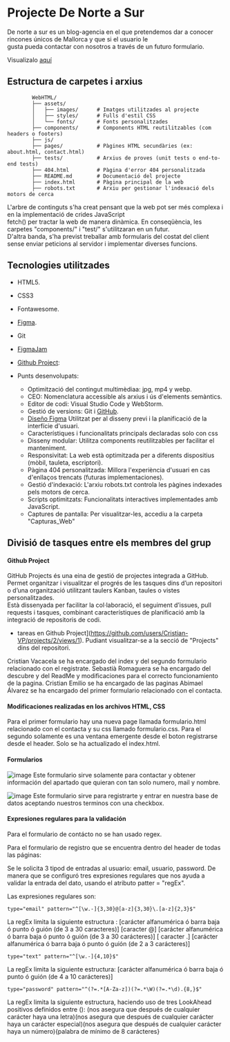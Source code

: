 # Projecte De Norte a Sur

De norte a sur es un blog-agencia en el que pretendemos dar a conocer rincones únicos de Mallorca y que si el usuario le    
gusta pueda contactar con nosotros a través de un futuro formulario.

Visualizalo [aquí](https://cristian-vp.github.io/WebHTML/)

## Estructura de carpetes i arxius

            WebHTML/
            ├── assets/
            │   ├── images/      # Imatges utilitzades al projecte
            │   ├── styles/      # Fulls d'estil CSS
            │   └── fonts/       # Fonts personalitzades
            ├── components/      # Components HTML reutilitzables (com headers o footers)
            ├── js/              
            ├── pages/           # Pàgines HTML secundàries (ex: about.html, contact.html)
            ├── tests/           # Arxius de proves (unit tests o end-to-end tests)
            ├── 404.html         # Pàgina d'error 404 personalitzada
            ├── README.md        # Documentació del projecte
            ├── index.html       # Pàgina principal de la web
            ├── robots.txt       # Arxiu per gestionar l'indexació dels motors de cerca


L'arbre de continguts s'ha creat pensant que la web pot ser més complexa i en la implementació de crides JavaScript   
fetch() per tractar la web de manera dinàmica. En conseqüència, les carpetes "components/" i "test/" s'utilitzaran en un futur.    
D'altra banda, s'ha previst treballar amb formularis del costat del client sense enviar peticions al servidor i implementar diverses funcions.

## Tecnologies utilitzades

- HTML5.
- CSS3
- Fontawesome.
- [Figma]().
- Git 
- [FigmaJam](https://www.figma.com/board/SESONxPTn5YdZtHixlLXtg/norte-sur?node-id=0-1&t=cgnwzLbNbRMMFJXh-1)
- [Github Project](https://github.com/users/Cristian-VP/projects/2/views/1): 

- Punts desenvolupats:   
    - Optimització del contingut multimèdiaa: jpg, mp4 y webp.   
    - CEO: Nomenclatura accessible als arxius i ús d'elements semàntics.
    - Editor de codi: Visual Studio Code y WebStorm.
    - Gestió de versions: Git i [GitHub](https://github.com/Cristian-VP/WebHTML).
    - [Diseño Figma](https://www.figma.com/design/clucBBUsDKtfFqQ8IJJ4SW/WebPage?node-id=17-268&t=amMXRVozG83aVxDi-1) Utilitzat per al disseny previ i la planificació de la interfície d'usuari.
    - Característiques i funcionalitats principals declaradas solo con css
    - Disseny modular: Utilitza components reutilitzables per facilitar el manteniment.
    - Responsivitat: La web està optimitzada per a diferents dispositius (mòbil, tauleta, escriptori).
    - Pàgina 404 personalitzada: Millora l'experiència d'usuari en cas d'enllaços trencats (futuras implementaciones).
    -  Gestió d'indexació: L'arxiu robots.txt controla les pàgines indexades pels motors de cerca.
    -  Scripts optimitzats: Funcionalitats interactives implementades amb JavaScript.
    -  Captures de pantalla: Per visualitzar-les, accediu a la carpeta "Capturas_Web"


    
## Divisió de tasques entre els membres del grup

#### Github Project

GitHub Projects és una eina de gestió de projectes integrada a GitHub. Permet organitzar i visualitzar el progrés de les tasques dins d’un repositori o d’una organització utilitzant taulers Kanban, taules o vistes personalitzades.    
Està dissenyada per facilitar la col·laboració, el seguiment d’issues, pull requests i tasques, combinant característiques de planificació amb la integració de repositoris de codi.

 - tareas en Github Project](https://github.com/users/Cristian-VP/projects/2/views/1). Pudiant visualitzar-se a la secció de "Projects" dins del repositori.

 Cristian Vacacela se ha encargado del index y del segundo formulario relacionado con el registrate.
 Sebastià Romaguera se ha encargado del descubre y del ReadMe y modificaciones para el correcto funcionamiento de la pagina.
 Cristian Emilio se ha encargado de las paginas
 Abimael Álvarez se ha encargado del primer formulario relacionado con el contacta.

 #### Modificaciones realizadas en los archivos HTML, CSS
 Para el primer formulario hay una nueva page llamada formulario.html relacionado con el contacta y su css llamado formulario.css.
 Para el segundo solamente es una ventana emergente desde el boton registrarse desde el header. Solo se ha actualizado el index.html.

 #### Formularios
 ![image](https://github.com/user-attachments/assets/0f6f06cc-141e-4c07-9ddb-15c89d7e439d)
 Este formulario sirve solamente para contactar y obtener información del apartado que quieran con tan solo numero, mail y nombre.

![image](https://github.com/user-attachments/assets/f8f75558-928e-46c4-b40d-b33c87b2da3d)
 Este formulario sirve para registrarte y entrar en nuestra base de datos aceptando nuestros terminos con una checkbox.


 #### Expresiones regulares para la validación
Para el formulario de contácto no se han usado regex.

Para el formulario de registro que se encuentra dentro del header de todas las páginas:

Se le solicita 3 tipod de entradas al usuario: email, usuario, password. De manera que se configuró tres expresiones regulares que nos ayuda a validar la entrada del dato, usando el atributo patter = "regEx". 

Las expresiones regulares son:          

    type="email" pattern="^[\w.-]{3,30}@[a-z]{3,30}\.[a-z]{2,3}$"       
    
La regEx limita la siguiente estructura : [carácter alfanumérica ó barra baja ó punto ó guión (de 3 a 30 caracteres)] [caracter @] [carácter alfanumérica ó barra baja ó punto ó guión (de 3 a 30 carácteres)]  [ caracter .] [carácter alfanumérica ó barra baja ó punto ó guión (de 2 a 3 carácteres)]       

    type="text" pattern="^[\w.-]{4,10}$"        

La regEx limita la siguiente estructura: [carácter alfanumérica ó barra baja ó punto ó guión (de 4 a 10 carácteres)]        
    
    type="password" pattern="^(?=.*[A-Za-z])(?=.*\W)(?=.*\d).{8,}$"

La regEx limita la siguiente estructura, haciendo uso de tres LookAhead positivos definidos entre (): (nos asegura que después de cualquier carácter haya una letra)(nos asegura que después de cualquier carácter haya un carácter especial)(nos asegura que después de cualquier carácter haya un número){palabra de mínimo de 8 carácteres}
